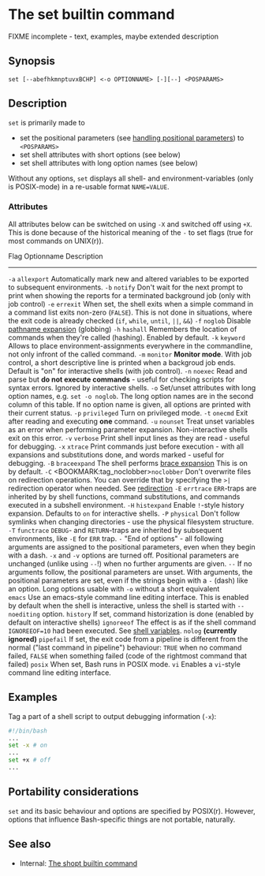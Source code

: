 # The set builtin command

FIXME incomplete - text, examples, maybe extended description

## Synopsis

    set [--abefhkmnptuvxBCHP] <-o OPTIONNAME> [-][--] <POSPARAMS>

## Description

`set` is primarily made to

-   set the positional parameters (see [handling positional
    parameters](/scripting/posparams)) to `<POSPARAMS>`
-   set shell attributes with short options (see below)
-   set shell attributes with long option names (see below)

Without any options, `set` displays all shell- and environment-variables
(only is POSIX-mode) in a re-usable format `NAME=VALUE`.

### Attributes

All attributes below can be switched on using `-X` and switched off
using `+X`. This is done because of the historical meaning of the `-` to
set flags (true for most commands on UNIX(r)).

  Flag   Optionname                                                 Description
  ------ ---------------------------------------------------------- ---------------------------------------------------------------------------------------------------------------------------------------------------------------------------------------------------------------------------------------------------------------
  `-a`   `allexport`                                                Automatically mark new and altered variables to be exported to subsequent environments.
  `-b`   `notify`                                                   Don\'t wait for the next prompt to print when showing the reports for a terminated background job (only with job control)
  `-e`   `errexit`                                                  When set, the shell exits when a simple command in a command list exits non-zero (`FALSE`). This is not done in situations, where the exit code is already checked (`if`, `while`, `until`, `||`, `&&`)
  `-f`   `noglob`                                                   Disable [pathname expansion](/syntax/expansion/globs) (globbing)
  `-h`   `hashall`                                                  Remembers the location of commands when they\'re called (hashing). Enabled by default.
  `-k`   `keyword`                                                  Allows to place environment-assignments everywhere in the commandline, not only infront of the called command.
  `-m`   `monitor`                                                  **Monitor mode**. With job control, a short descriptive line is printed when a backgroud job ends. Default is \"on\" for interactive shells (with job control).
  `-n`   `noexec`                                                   Read and parse but **do not execute commands** - useful for checking scripts for syntax errors. Ignored by interactive shells.
  `-o`                                                              Set/unset attributes with long option names, e.g. `set -o noglob`. The long option names are in the second column of this table. If no option name is given, all options are printed with their current status.
  `-p`   `privileged`                                               Turn on privileged mode.
  `-t`   `onecmd`                                                   Exit after reading and executing **one** command.
  `-u`   `nounset`                                                  Treat unset variables as an error when performing parameter expansion. Non-interactive shells exit on this error.
  `-v`   `verbose`                                                  Print shell input lines as they are read - useful for debugging.
  `-x`   `xtrace`                                                   Print commands just before execution - with all expansions and substitutions done, and words marked - useful for debugging.
  `-B`   `braceexpand`                                              The shell performs [brace expansion](/syntax/expansion/brace) This is on by default.
  `-C`   \<BOOKMARK:tag_noclobber\>`noclobber`                      Don\'t overwrite files on redirection operations. You can override that by specifying the `>|` redirection operator when needed. See [redirection](/syntax/redirection)
  `-E`   `errtrace`                                                 `ERR`-traps are inherited by by shell functions, command substitutions, and commands executed in a subshell environment.
  `-H`   `histexpand`                                               Enable `!`-style history expansion. Defaults to `on` for interactive shells.
  `-P`   `physical`                                                 Don\'t follow symlinks when changing directories - use the physical filesystem structure.
  `-T`   `functrace`                                                `DEBUG`- and `RETURN`-traps are inherited by subsequent environments, like `-E` for `ERR` trap.
  `-`                                                               \"End of options\" - all following arguments are assigned to the positional parameters, even when they begin with a dash. `-x` and `-v` options are turned off. Positional parameters are unchanged (unlike using `--`!) when no further arguments are given.
  `--`                                                              If no arguments follow, the positional parameters are unset. With arguments, the positional parameters are set, even if the strings begin with a `-` (dash) like an option.
         Long options usable with `-o` without a short equivalent   
         `emacs`                                                    Use an emacs-style command line editing interface. This is enabled by default when the shell is interactive, unless the shell is started with `--noediting` option.
         `history`                                                  If set, command historization is done (enabled by default on interactive shells)
         `ignoreeof`                                                The effect is as if the shell command `IGNOREEOF=10` had been executed. See [shell variables](/syntax/shellvars).
         `nolog`                                                    **(currently ignored)**
         `pipefail`                                                 If set, the exit code from a pipeline is different from the normal (\"last command in pipeline\") behaviour: `TRUE` when no command failed, `FALSE` when something failed (code of the rightmost command that failed)
         `posix`                                                    When set, Bash runs in POSIX mode.
         `vi`                                                       Enables a `vi`-style command line editing interface.

## Examples

Tag a part of a shell script to output debugging information (`-x`):

``` bash
#!/bin/bash
...
set -x # on
...
set +x # off
...
```

## Portability considerations

`set` and its basic behaviour and options are specified by POSIX(r).
However, options that influence Bash-specific things are not portable,
naturally.

## See also

-   Internal: [The shopt builtin command](/commands/builtin/shopt)
